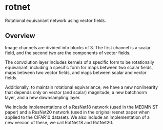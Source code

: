 # rotnet

Rotational equivariant network using vector fields.

## Overview

Image channels are divided into blocks of 3.  The first channel is a scalar field, and the second two are the components of vector fields.

The convolution layer includes kernels of a specific form to be rotationally equivariant, including a specific form for maps between two scalar fields, maps between two vector fields, and maps between scalar and vector fields.

Additionally, to maintain rotational equivariance, we have a new nonlinearity that depends only on vector (and scalar) magnitude, a new batchnorm layer, and a new downsampling layer.

We include implementations of a ResNet18 network (used in the MEDMNIST paper) and a ResNet20 network (used in the original resnet paper when applied to the CIFAR10 dataset).   We also include an implementation of a new version of these, we call RotNet18 and RotNet20.

